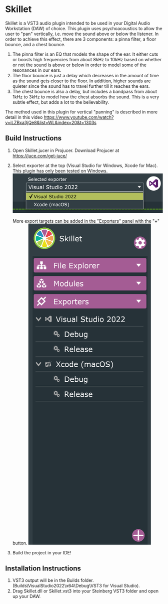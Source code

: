 # Skillet
Skillet is a VST3 audio plugin intended to be used in your Digital Audio Workstation (DAW) of choice. This plugin uses psychoacoustics to allow the user to "pan" vertically, i.e. move the sound above or below the listener. In order to achieve this effect, there are 3 components: a pinna filter, a floor bounce, and a chest bounce.
1) The pinna filter is an EQ that models the shape of the ear. It either cuts or boosts high frequencies from about 8kHz to 10kHz based on whether or not the sound is above or below in order to model some of the resonances in our ears.
2) The floor bounce is just a delay which decreases in the amount of time as the sound gets closer to the floor. In addition, higher sounds are quieter since the sound has to travel further till it reaches the ears.
3) The chest bounce is also a delay, but includes a bandpass from about 1kHz to 3kHz to model how the chest absorbs the sound. This is a very subtle effect, but adds a lot to the believability.

The method used in this plugin for vertical "panning" is described in more detail in this video https://www.youtube.com/watch?v=iLZBxa3jQe8&list=WL&index=20&t=1303s

## Build Instructions
1) Open Skillet.jucer in Projucer. Download Projucer at https://juce.com/get-juce/
2) Select exporter at the top (Visual Studio for Windows, Xcode for Mac). This plugin has only been tested on Windows.
    ![alt text](image-1.png)

    More export targets can be added in the "Exporters" panel with the "+" button.
    ![alt text](image.png)

3) Build the project in your IDE!

## Installation Instructions
1) VST3 output will be in the Builds folder. (Builds\VisualStudio2022\x64\Debug\VST3 for Visual Studio).
2) Drag Skillet.dll or Skillet.vst3 into your Steinberg VST3 folder and open up your DAW.
